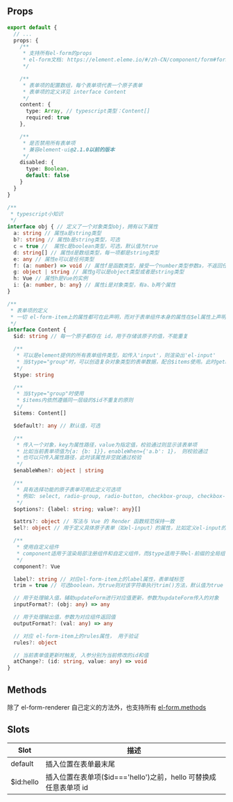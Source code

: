 ## Props

```ts
export default {
  // ...
  props: {
    /**
     * 支持所有el-form的props
     * el-form文档: https://element.eleme.io/#/zh-CN/component/form#form-attributes
     */

    /**
     * 表单项的配置数组，每个表单项代表一个原子表单
     * 表单项的定义详见 interface Content
     */
    content: {
      type: Array, // typescript类型：Content[]
      required: true
    },

    /**
     * 是否禁用所有表单项
     * 兼容element-ui@2.1.0以前的版本
     */
    disabled: {
      type: Boolean,
      default: false
    }
  }
}

/**
 * typescript小知识
 */
interface obj { // 定义了一个对象类型obj，拥有以下属性
  a: string // 属性a是string类型
  b?: string // 属性b是string类型，可选
  c = true //  属性c是boolean类型，可选，默认值为true
  d: string[] // 属性d是数组类型，每一项都是string类型
  e: any // 属性e可以是任何类型
  f: (a: number) => void // 属性f是函数类型，接受一个number类型参数a，不返回任何值
  g: object | string // 属性g可以是object类型或者是string类型
  h: Vue // 属性h是Vue的实例
  i: {a: number, b: any} // 属性i是对象类型，有a、b两个属性
}

/**
 * 表单项的定义
 * 一切 el-form-item上的属性都可在此声明，而对于表单组件本身的属性在$el属性上声明
 */
interface Content {
  $id: string // 每一个原子都存在 id，用于存储该原子的值，不能重复

  /**
   * 可以是element提供的所有表单组件类型，如传入'input'，则渲染出'el-input'
   * 当$type="group"时，可以创造复杂对象类型的表单数据，配合$items使用。此时getFormValue()返回的是对象类型的数据，对象的每个属性对应$items里的每一项
   */
  $type: string

  /**
   * 当$type="group"时使用
   * $items内依然遵循同一层级的$id不重复的原则
   */
  $items: Content[]

  $default?: any // 默认值，可选

  /**
   * 传入一个对象，key为属性路径，value为指定值，校验通过则显示该表单项
   * 比如当前表单项值为{a: {b: 1}}，enableWhen={'a.b': 1}， 则校验通过
   * 也可以只传入属性路径，此时该属性非空就通过校验
   */
  $enableWhen?: object | string

  /**
   * 具有选择功能的原子表单可用此定义可选项
   * 例如: select, radio-group, radio-button, checkbox-group, checkbox-button
   */
  $options?: {label: string; value?: any}[]

  $attrs?: object // 写法与 Vue 的 Render 函数规范保持一致
  $el?: object // 用于定义具体原子表单（如el-input）的属性，比如定义el-input的placeholder

  /**
   * 使用自定义组件
   * component适用于渲染局部注册组件和自定义组件，而$type适用于带el-前缀的全局组件
   */
  component?: Vue

  label?: string // 对应el-form-item上的label属性，表单域标签
  trim = true // 可选boolean，为true则对该字符串执行trim()方法，默认值为true

  // 用于处理输入值，辅助updateForm进行对应值更新，参数为updateForm传入的对象
  inputFormat?: (obj: any) => any

  // 用于处理输出值，参数为对应组件返回值
  outputFormat?: (val: any) => any

  // 对应 el-form-item上的rules属性， 用于验证
  rules?: object

  // 当前表单值更新时触发, 入参分别为当前修改的id和值
  atChange?: (id: string, value: any) => void
}
```

## Methods

除了 el-form-renderer 自己定义的方法外，也支持所有
<a target="_blank" href="https://element.eleme.io/#/zh-CN/component/form#form-methods">
el-form.methods
</a>

## Slots

| Slot      | 描述                                                             |
| --------- | ---------------------------------------------------------------- |
| default   | 插入位置在表单最末尾                                             |
| $id:hello | 插入位置在表单项($id==='hello')之前，hello 可替换成任意表单项 id |
